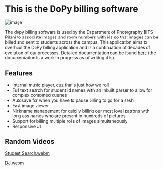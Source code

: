 # This is the DoPy billing software
![image](https://github.com/user-attachments/assets/2d2cf74b-86f9-4c08-baf6-fe51b7ae0746)

The dopy billing software is used by the Department of Photography BITS Pilani to associate images and room numbers with ids so that images can be billed and sent to students across the campus.
This application aims to overhaul the DoPy billing application and is a continuation of decades of evolution of our processes. Detailed documentation can be found [here](https://updated-newer-fresher-version-3.readthedocs.io/en/latest/index.html) (the documentation is a work in progress as of writing this).

## Features

- Internal music player, cuz that's just how we roll
- Full text search for student id names with an inbuilt parser to allow for complex combined queries
- Autosave for when you have to pause billing to go for a sesh
- Fast image viewer
- Nickname management for quiclly billing our most loyal patrons with long ass names who are present in hundreds of pictures
- Support for billing multiple rolls of images simultaneously
- Responsive UI

## Random Videos
[Student Search.webm](https://github.com/user-attachments/assets/e9ec7277-e348-4547-9a44-3ae236ab9d03)

[DJ.webm](https://github.com/user-attachments/assets/506701f9-7268-4956-82cd-affdac716db4)
